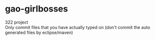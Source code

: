 # gao-girlbosses
322 project  
Only commit files that you have actually typed on (don't commit the auto generated files by eclipse/maven)  
